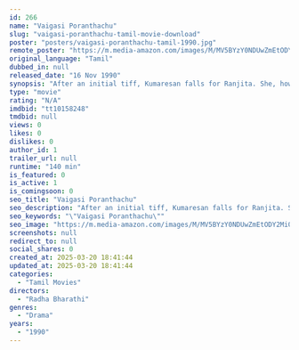 ```yaml
---
id: 266
name: "Vaigasi Poranthachu"
slug: "vaigasi-poranthachu-tamil-movie-download"
poster: "posters/vaigasi-poranthachu-tamil-1990.jpg"
remote_poster: "https://m.media-amazon.com/images/M/MV5BYzY0NDUwZmEtODY2Mi00NTRjLTk1Y2MtNWJmOTI2ZGY2ZWUzXkEyXkFqcGdeQXVyODEzOTQwNTY@._V1_SX300.jpg"
original_language: "Tamil"
dubbed_in: null
released_date: "16 Nov 1990"
synopsis: "After an initial tiff, Kumaresan falls for Ranjita. She, however, humiliates him since he does not know who his father is. When she learns some truths about her own mother, she has a change of heart."
type: "movie"
rating: "N/A"
imdbid: "tt10158248"
tmdbid: null
views: 0
likes: 0
dislikes: 0
author_id: 1
trailer_url: null
runtime: "140 min"
is_featured: 0
is_active: 1
is_comingsoon: 0
seo_title: "Vaigasi Poranthachu"
seo_description: "After an initial tiff, Kumaresan falls for Ranjita. She, however, humiliates him since he does not know who his father is. When she learns some truths about her own mother, she has a change of heart."
seo_keywords: "\"Vaigasi Poranthachu\""
seo_image: "https://m.media-amazon.com/images/M/MV5BYzY0NDUwZmEtODY2Mi00NTRjLTk1Y2MtNWJmOTI2ZGY2ZWUzXkEyXkFqcGdeQXVyODEzOTQwNTY@._V1_SX300.jpg"
screenshots: null
redirect_to: null
social_shares: 0
created_at: 2025-03-20 18:41:44
updated_at: 2025-03-20 18:41:44
categories:
  - "Tamil Movies"
directors:
  - "Radha Bharathi"
genres:
  - "Drama"
years:
  - "1990"
---
```

